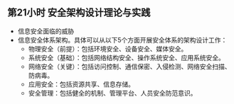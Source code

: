 ## 第21小时 安全架构设计理论与实践
- 信息安全面临的威胁
- 信息安全体系架构。具体可以从以下5个方面开展安全体系的架构设计工作：
	- 物理安全（前提）：包括环境安全、设备安全、媒体安全。
	- 系统安全（基础）：包括网络结构安全、操作系统安全、应用系统安全。
	- 网络安全（关键）：包括访问控制、通信保密、入侵检测、网络安全扫描、防病毒。
	- 应用安全：包括资源共享、信息存储。
	- 安全管理：包括健全的机制、管理平台、人员安全防范意识。